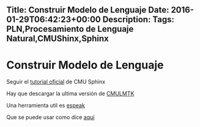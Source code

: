 Title: Construir Modelo de Lenguaje
Date: 2016-01-29T06:42:23+00:00
Description: 
Tags: PLN,Procesamiento de Lenguaje Natural,CMUShinx,Sphinx
---
# Construir Modelo de Lenguaje

Seguir el [tutorial oficial](http://cmusphinx.sourceforge.net/wiki/tutoriallm) de CMU Sphinx

Hay que descargar la ultima versión de [CMULMTK](http://sourceforge.net/projects/cmusphinx/files/cmuclmtk/0.7/)

Una herramienta util es [espeak](http://espeak.sourceforge.net/)

Que se puede usar como dice [aquí](http://stackoverflow.com/questions/11911028/python-arpabet-phonetic-transcription)